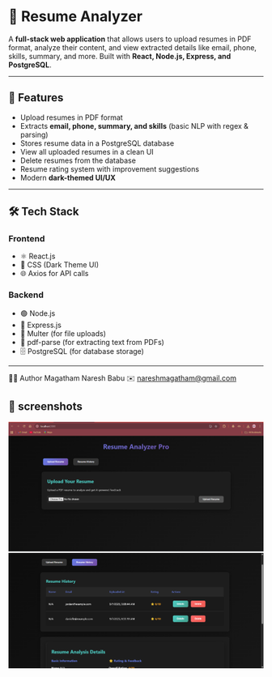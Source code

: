 # 📄 Resume Analyzer

A **full-stack web application** that allows users to upload resumes in PDF format, analyze their content, and view extracted details like email, phone, skills, summary, and more. Built with **React, Node.js, Express, and PostgreSQL**.

---

## 🚀 Features
- Upload resumes in PDF format
- Extracts **email, phone, summary, and skills** (basic NLP with regex & parsing)
- Stores resume data in a PostgreSQL database
- View all uploaded resumes in a clean UI
- Delete resumes from the database
- Resume rating system with improvement suggestions
- Modern **dark-themed UI/UX**

---

## 🛠️ Tech Stack

### Frontend
- ⚛️ React.js
- 🎨 CSS (Dark Theme UI)
- 🌐 Axios for API calls

### Backend
- 🟢 Node.js
- 🚀 Express.js
- 📄 Multer (for file uploads)
- 📑 pdf-parse (for extracting text from PDFs)
- 🗄️ PostgreSQL (for database storage)

---
👨‍💻 Author
Magatham Naresh Babu 
✉️ nareshmagatham@gmail.com

## 📂 screenshots
![Alt text](https://github.com/Nareshmagatham/resumeanalyzer/blob/main/Screenshot%202025-09-07%20091159.png)
![Alt text](https://github.com/Nareshmagatham/resumeanalyzer/blob/main/Screenshot%202025-09-07%20091218.png)
